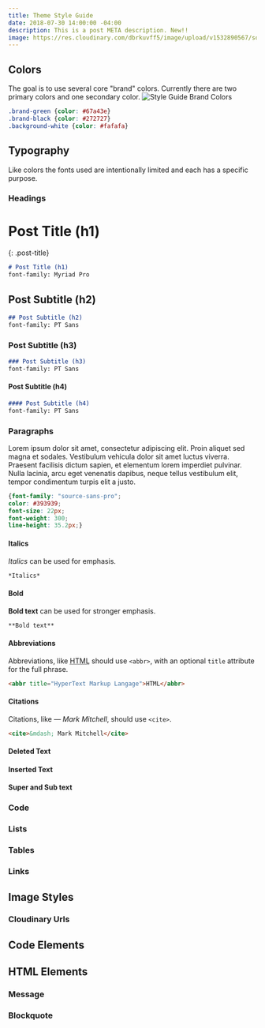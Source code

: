 ```yaml
---
title: Theme Style Guide
date: 2018-07-30 14:00:00 -04:00
description: This is a post META description. New!!
image: https://res.cloudinary.com/dbrkuvff5/image/upload/v1532890567/social-images/linkedin-post-img-test.jpg
---
```


## Colors
The goal is to use several core "brand" colors. Currently there are two primary colors and one secondary color.
<img src="https://res.cloudinary.com/dbrkuvff5/image/upload/f_auto,q_auto/v1532952269/post-images/colors.png" alt="Style Guide Brand Colors" class="cld-responsive">
```css
.brand-green {color: #67a43e}
.brand-black {color: #272727}
.background-white {color: #fafafa}
```

## Typography
Like colors the fonts used are intentionally limited and each has a specific purpose.

### Headings
# Post Title (h1)
{: .post-title}
```markdown
# Post Title (h1)
font-family: Myriad Pro
```
## Post Subtitle (h2)
```markdown
## Post Subtitle (h2)
font-family: PT Sans
```
### Post Subtitle (h3)
```markdown
### Post Subtitle (h3)
font-family: PT Sans
```
#### Post Subtitle (h4)
```markdown
#### Post Subtitle (h4)
font-family: PT Sans
```
### Paragraphs
Lorem ipsum dolor sit amet, consectetur adipiscing elit. Proin aliquet sed magna et sodales. Vestibulum vehicula dolor sit amet luctus viverra. Praesent facilisis dictum sapien, et elementum lorem imperdiet pulvinar. Nulla lacinia, arcu eget venenatis dapibus, neque tellus vestibulum elit, tempor condimentum turpis elit a justo.
```css
{font-family: "source-sans-pro";
color: #393939;
font-size: 22px;
font-weight: 300;
line-height: 35.2px;}
```
#### Italics
*Italics* can be used for emphasis.
```markdown
*Italics*
```
#### Bold
**Bold text** can be used for stronger emphasis.
```markdown
**Bold text**
```

#### Abbreviations
Abbreviations, like <abbr title="HyperText Markup Langage">HTML</abbr> should use `<abbr>`, with an optional `title` attribute for the full phrase.
```html
<abbr title="HyperText Markup Langage">HTML</abbr>
```

#### Citations
Citations, like <cite>&mdash; Mark Mitchell</cite>, should use `<cite>`.
```html
<cite>&mdash; Mark Mitchell</cite>
```

#### Deleted Text

#### Inserted Text

#### Super and Sub text

### Code

### Lists

### Tables

### Links

## Image Styles

### Cloudinary Urls

## Code Elements

## HTML Elements

### Message

### Blockquote


